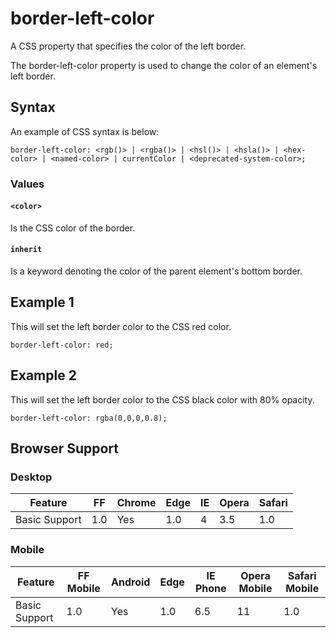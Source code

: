 # border-left-color

A CSS property that specifies the color of the left border.

The border-left-color property is used to change the color of an element's left border.

## Syntax

An example of CSS syntax is below:

```
border-left-color: <rgb()> | <rgba()> | <hsl()> | <hsla()> | <hex-color> | <named-color> | currentColor | <deprecated-system-color>;
```

### Values

#### `<color>`
Is the CSS color of the border.

#### `inherit`
Is a keyword denoting the color of the parent element's bottom border.

## Example 1

This will set the left border color to the CSS red color.

```
border-left-color: red;
```

## Example 2

This will set the left border color to the CSS black color with 80% opacity.

```
border-left-color: rgba(0,0,0,0.8);
```

## Browser Support

### Desktop

| Feature | FF | Chrome | Edge | IE | Opera | Safari |
|---------------|------------|------------|------------|------------|------------|------------|
| Basic Support | 1.0 | Yes | 1.0 | 4 | 3.5 | 1.0 |

### Mobile

| Feature | FF Mobile | Android | Edge | IE Phone | Opera Mobile | Safari Mobile |
|---------------|------------|------------|------|------------|--------------|---------------|
| Basic Support | 1.0 | Yes | 1.0 | 6.5 | 11 | 1.0 |
